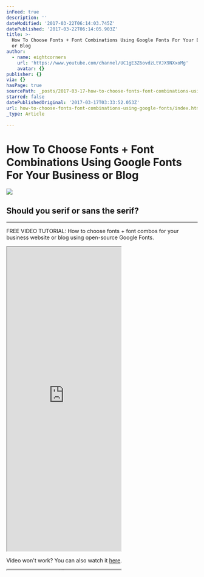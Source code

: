 ```yaml
---
inFeed: true
description: ''
dateModified: '2017-03-22T06:14:03.745Z'
datePublished: '2017-03-22T06:14:05.903Z'
title: >-
  How To Choose Fonts + Font Combinations Using Google Fonts For Your Business
  or Blog
author:
  - name: eightcorners
    url: 'https://www.youtube.com/channel/UC1gE3Z6ovdzLtVJX9NXxoMg'
    avatar: {}
publisher: {}
via: {}
hasPage: true
sourcePath: _posts/2017-03-17-how-to-choose-fonts-font-combinations-using-google-fonts.md
starred: false
datePublishedOriginal: '2017-03-17T03:33:52.053Z'
url: how-to-choose-fonts-font-combinations-using-google-fonts/index.html
_type: Article

---
```

# How To Choose Fonts + Font Combinations Using Google Fonts For Your Business or Blog
![](https://the-grid-user-content.s3-us-west-2.amazonaws.com/b0ba78e6-6c9a-46be-95d3-83d94a5227f9.png)

## Should you serif or sans the serif?

---

FREE VIDEO TUTORIAL: How to choose fonts + font combos for your business website or blog using open-source Google Fonts.

<iframe src="https://the-grid.github.io/ed-userhtml/?g=eJyzKU4uyiwoUSguSrZVyigpKSi20tdPLkjN1cvM1y_xzveM8jSJCtfLKrYvtzU0sjBQy7A1NzJQsrPRh2i0AwDXQxUI" height="800" style=""></iframe>

Video won't work? You can also watch it [here][0].

<iframe src="https://the-grid.github.io/ed-userhtml/?g=eJzFVt1u2zYUvs9TEAY6XxSU5B_ZshGnSLukDTogRZcO2FVBSccSUUnkSCqed5XH6ID25fIkPaSlWHFsdxjQzTAsmeI53_edP-o0B5aenRD8nJZgGJFKSFBmveiJbG7WEnokEZWByix6TBmeFLjiH7bgpuiavBErciPIq1wIDeQSlzV57q7klShjXjHDRaXJB82rjLwWIivabZdCkd9FrcjLGh-C1gQXXhYiOzlGIAWdKC6t1w6Ny_cXF-Tmw831-6vzX-bEsjKCJBtWy4aVvaJJGQuN94qsLXjcgq8g1tyAJREjCVI7xohcUY0bE3jE3vuNpyDISlT3d38bvKpPL6wakrCKsELjI2aSnHBDclDgHZNUq6IjJTdGzn3fcvCAZ7lJhKpAaS8Rfi5W1Ai60UWdLvdLk06sqWNOM8d2s8k_Bm9Vf6xY2Unr_d2Xffj3d18P-WlKZy7ruOA6h_Sj4V2PvWEwGNMgooPhTRDMg8E8nDy3N8FBaq1LVptcqEfkXivA4EJFrhXXFIuvynDVOjr5xwIvrDYsUifO1V3j4jTlt5g3KHWCTtyd7ZOHzGhELpknVOafNw3TFWD3W_hF7z_Nq5ZYeFvsx3J_XJsShx6vnxDYzVpvT8627HmZdWx5yTJkr1WyCZvGuOGOZSE8bCbxqWZSYthKP1NM5n4UDuJomQ5CmE6DeODPwvEkGC7jgC1DiKJwFEaDIYvH42mQpNFy5kumtcmVqLPck1X2gleyNguH9Gx0_mx4iV-TA80UTzHqoGijwtMj_E9XoA0deqxkf4mKrWwKSzSJg5hNI5jQSTJjdDyJgc7CdESjUTobs3A4nC5nFu-nFU9NvhiMx1j8rMDYnLxdC5xXGGr0fDCn3dF39iMyeupbxAa87YINtoKCGUivcKH3r5rD-XzSHbmC5fHWwMmaSgyLprea6j9qhveSJbYBFLUW1F4bIX7biT6y_x90HBOiRQkUewKLDrtbVDQDY2xD20pTdjNFM-F02ZPpqKjdykBN79rJ-3joTmkw2jN0z9pcN16buQl_SjVvzfvols2l0MZzx35_O1b77atA3w7MQ6YuDvbhz9vK3XHSqemtqwcvzRGwC4yJ-j4u5mXHzq5812yf0ocD5Kh5E6gSW5iV8urX62gSDLqe9p-RT2Xf331utuK7xR57DclDvOJ5IYQkt6yoQXeJFCyGQvfxiVr03Z_-Ee5ug-ck7gE0LHNg_gbt7BvV25GM" height="1" style=""></iframe>



[0]: https://youtu.be/ox2b6AtDr3w "How To Choose Fonts + Font Combinations Using Free Google Fonts For Your Business or Blog"